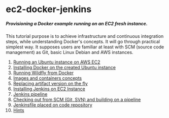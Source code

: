 # ec2-docker-jenkins
##### Provisioning a Docker example running on an EC2 fresh instance.

This tutorial purpose is to achieve infrastructure and continuous integration steps, while
understanding Docker's concepts. It will go through practical simplest way. It supposes users are familiar
at least with SCM (source code management) as Git, basic Linux Debian and AWS instances.
 
 
   1. [Running an Ubuntu instance on AWS EC2](ec2-instance.md)
   1. [Installing Docker on the created Ubuntu instance](docker-install.md)
   1. [Running Wildfly from Docker](running-wildfly.md) 
   1. [Images and containers concepts](images-containers.md)
   1. [Replacing artifact version on the fly](container-change-jar.md) 
   1. [Installing Jenkins on EC2 Instance](install-jenkins.md) 
   1. [Jenkins pipeline](jenkins-pipeline.md) 
   1. [Checking out from SCM (Git, SVN) and building on a pipeline](pipeline-ci.md) 
   1. [Jenkinsfile placed on code repository](scm-jenkinsfile.md)
   1. [Hints](hints.md) 
    
    
 
      
  